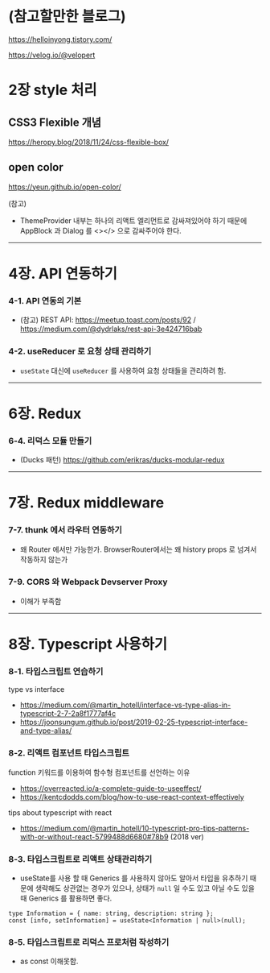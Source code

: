 # (참고할만한 블로그)

https://helloinyong.tistory.com/

https://velog.io/@velopert

# 2장 style 처리

## CSS3 Flexible 개념

https://heropy.blog/2018/11/24/css-flexible-box/

## open color

https://yeun.github.io/open-color/

(참고)

- ThemeProvider 내부는 하나의 리액트 엘리먼트로 감싸져있어야 하기 때문에 AppBlock 과 Dialog 를 <></> 으로 감싸주어야 한다.

---

# 4장. API 연동하기

### 4-1. API 연동의 기본

- (참고) REST API: https://meetup.toast.com/posts/92 / https://medium.com/@dydrlaks/rest-api-3e424716bab

### 4-2. useReducer 로 요청 상태 관리하기

- `useState` 대신에 `useReducer` 를 사용하여 요청 상태들을 관리하려 함.

---

# 6장. Redux

### 6-4. 리덕스 모듈 만들기

- (Ducks 패턴) https://github.com/erikras/ducks-modular-redux

---

# 7장. Redux middleware

### 7-7. thunk 에서 라우터 연동하기

- 왜 Router 에서만 가능한가. BrowserRouter에서는 왜 history props 로 넘겨서 작동하지 않는가

### 7-9. CORS 와 Webpack Devserver Proxy

- 이해가 부족함

---

# 8장. Typescript 사용하기

### 8-1. 타입스크립트 연습하기

type vs interface

- https://medium.com/@martin_hotell/interface-vs-type-alias-in-typescript-2-7-2a8f1777af4c
- https://joonsungum.github.io/post/2019-02-25-typescript-interface-and-type-alias/

### 8-2. 리액트 컴포넌트 타입스크립트

function 키워드를 이용하여 함수형 컴포넌트를 선언하는 이유

- https://overreacted.io/a-complete-guide-to-useeffect/
- https://kentcdodds.com/blog/how-to-use-react-context-effectively

tips about typescript with react

- https://medium.com/@martin_hotell/10-typescript-pro-tips-patterns-with-or-without-react-5799488d6680#78b9 (2018 ver)

### 8-3. 타입스크립트로 리액트 상태관리하기

- useState를 사용 할 때 Generics 를 사용하지 않아도 알아서 타입을 유추하기 때문에 생략해도 상관없는 경우가 있으나, 상태가 `null` 일 수도 있고 아닐 수도 있을 때 Generics 를 활용하면 좋다.

```
type Information = { name: string, description: string };
const [info, setInformation] = useState<Information | null>(null);
```

### 8-5. 타입스크립트로 리덕스 프로처럼 작성하기

- as const 이해못함.
